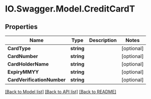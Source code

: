# IO.Swagger.Model.CreditCardT
## Properties

Name | Type | Description | Notes
------------ | ------------- | ------------- | -------------
**CardType** | **string** |  | [optional] 
**CardNumber** | **string** |  | [optional] 
**CardHolderName** | **string** |  | [optional] 
**ExpiryMMYY** | **string** |  | [optional] 
**CardVerificationNumber** | **string** |  | [optional] 

[[Back to Model list]](../README.md#documentation-for-models) [[Back to API list]](../README.md#documentation-for-api-endpoints) [[Back to README]](../README.md)

